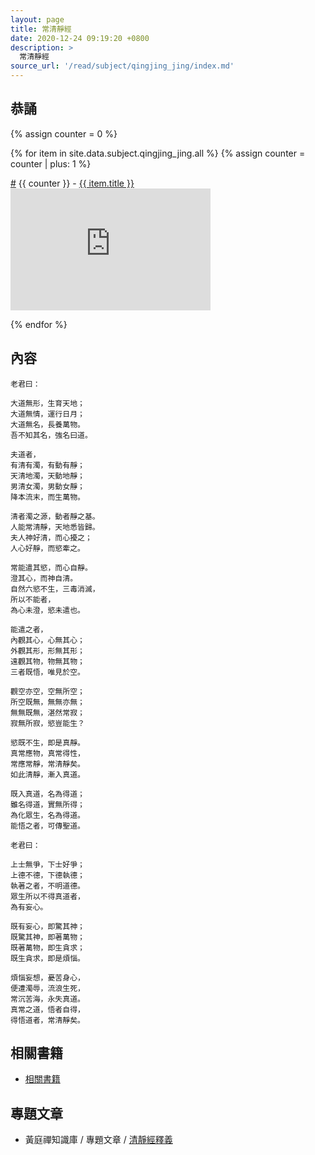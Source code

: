 ```yaml
---
layout: page
title: 常清靜經
date: 2020-12-24 09:19:20 +0800
description: >
  常清靜經
source_url: '/read/subject/qingjing_jing/index.md'
---
```



## 恭誦


<div class="row">
{% assign counter = 0 %}

{% for item in site.data.subject.qingjing_jing.all %}
{% assign counter = counter | plus: 1 %}

<div class="col-auto">
	<div class="list-item-title">
		<a href="#{{ item.title }}" name="{{ item.title }}" class="sub-link">#</a>
		{{ counter }} - <a href="https://www.youtube.com/watch?v={{ item.id }}" target="_blank" rel="noopener noreferrer nofollow" class="title-link">{{ item.title }}</a>
	</div>
	<div>
		<iframe src="https://www.youtube.com/embed/{{ item.id }}" type="text/html" width="320" height="195" title="{{ item.title }}" allowfullscreen="1" allow="accelerometer; autoplay; encrypted-media; gyroscope; picture-in-picture" frameborder="0"></iframe>
	</div>
</div>

{% endfor %}

</div>

## 內容


```
老君曰：

大道無形，生育天地；
大道無情，運行日月；
大道無名，長養萬物。
吾不知其名，強名曰道。

夫道者，
有清有濁，有動有靜；
天清地濁，天動地靜；
男清女濁，男動女靜；
降本流末，而生萬物。

清者濁之源，動者靜之基。
人能常清靜，天地悉皆歸。
夫人神好清，而心擾之；
人心好靜，而慾牽之。

常能遣其慾，而心自靜。
澄其心，而神自清。
自然六慾不生，三毒消滅，
所以不能者，
為心未澄，慾未遣也。

能遣之者，
內觀其心，心無其心；
外觀其形，形無其形；
遠觀其物，物無其物；
三者既悟，唯見於空。

觀空亦空，空無所空；
所空既無，無無亦無；
無無既無，湛然常寂；
寂無所寂，慾豈能生？

慾既不生，即是真靜。
真常應物，真常得性，
常應常靜，常清靜矣。
如此清靜，漸入真道。

既入真道，名為得道；
雖名得道，實無所得；
為化眾生，名為得道。
能悟之者，可傳聖道。

老君曰：

上士無爭，下士好爭；
上德不德，下德執德；
執著之者，不明道德。
眾生所以不得真道者，
為有妄心。

既有妄心，即驚其神；
既驚其神，即著萬物；
既著萬物，即生貪求；
既生貪求，即是煩惱。

煩惱妄想，憂苦身心，
便遭濁辱，流浪生死，
常沉苦海，永失真道。
真常之道，悟者自得，
得悟道者，常清靜矣。
```


## 相關書籍

* [相關書籍](https://www.htz.org.tw/about-the-founder/)

## 專題文章

* 黃庭禪知識庫 / 專題文章 / [清靜經釋義](https://www.htz.org.tw/knowledge-article_list.php?id=13)
